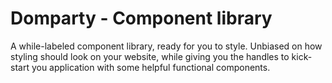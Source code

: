 # Domparty - Component library

A while-labeled component library, ready for you to style. Unbiased on how styling should look on your
website, while giving you the handles to kick-start you application with some helpful functional components.
